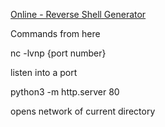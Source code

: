 [Online - Reverse Shell Generator](https://www.revshells.com/)

Commands from here

nc -lvnp {port number}

listen into a port

python3 -m http.server 80

opens network of current directory